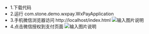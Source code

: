 - 1.下载代码
- 2.运行 com.stone.demo.wxpay.WxPayApplication
- 3.手机微信浏览器访问 http://localhost/index.html
![输入图片说明](https://images.gitee.com/uploads/images/2020/0624/173626_567ae5ff_741561.png "屏幕截图.png")
- 4.点击微信授权到支付页面
![输入图片说明](https://images.gitee.com/uploads/images/2020/0624/173724_adb9a2eb_741561.png "屏幕截图.png")